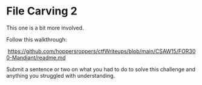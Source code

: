 # File Carving 2

This one is a bit more involved. 

Follow this walkthrough:

 <a
href="https://github.com/hoppersroppers/ctfWriteups/blob/main/CSAW15/FOR300-Mandiant/readme.md"
target="_blank">https://github.com/hoppersroppers/ctfWriteups/blob/main/CSAW15/FOR300-Mandiant/readme.md</a>

Submit a sentence or two on what you had to do to solve this challenge
and anything you struggled with understanding.
